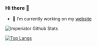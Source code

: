 ### Hi there 👋

- 🔭 I’m currently working on my <a href="https://imperiator.tk">website</a>

<img align="center" src="https://github-readme-stats.vercel.app/api?username=Imperiator&include_all_commits=true&count_private=true&show_icons=true&line_height=20&title_color=7A7ADB&icon_color=2234AE&text_color=D3D3D3&bg_color=0,000000,130F40" alt="Imperiator Github Stats">


[![Top Langs](https://github-readme-stats.vercel.app/api/top-langs/?username=anuraghazra&langs_count=8)](https://github.com/anuraghazra/github-readme-stats)
